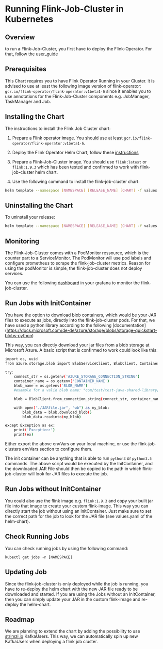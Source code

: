 # Running Flink-Job-Cluster in Kubernetes

## Overview

to run a Flink-Job-Cluster, you first have to deploy the Flink-Operator. For that, follow the [user_guide](https://github.com/GoogleCloudPlatform/flink-on-k8s-operator/blob/master/docs/user_guide.md)

## Prerequisites

This Chart requires you to have Flink Operator Running in your Cluster.
It is advised to use at least the following image version of flink-operator: ```gcr.io/flink-operator/flink-operator:v1beta1-6```
since it enables you to use annotations for the Flink-Job-Cluster components e.g. JobManager, TaskManager and Job.

## Installing the Chart

The instructions to install the Flink Job Cluster chart:

1. Prepare a Flink operator image. You should use at least ```gcr.io/flink-operator/flink-operator:v1beta1-6```.

2. Deploy the Flink Operator Helm Chart, follow these [instructions](https://github.com/GoogleCloudPlatform/flink-on-k8s-operator/tree/master/helm-chart/flink-operator)

3. Prepare a Flink-Job-Cluster image. You should use ```flink:latest``` or ```flink:1.9.3``` which has been tested and confirmed to work with flink-job-cluster helm chart.

3. Use the following command to install the flink-job-cluster chart:

  ```bash
  helm template --namespace [NAMESPACE] [RELEASE_NAME] [CHART] -f values.yaml |kubectl apply -f -
  ```

## Uninstalling the Chart

To uninstall your release:

  ```bash
  helm template --namespace [NAMESPACE] [RELEASE_NAME] [CHART] -f values.yaml |kubectl delete -f -
  ```

## Monitoring

The Flink-Job-Cluster comes with a PodMonitor ressource, which is the counter part to a ServiceMonitor.
The PodMonitor will use pod labels and configure prometheus to scrape the flink-job-cluster metrics. Reason for using the podMonitor is simple, the flink-job-cluster does not deploy services.

You can use the following [dashboard](https://grafana.com/grafana/dashboards/10369) in your grafana to monitor the flink-job-cluster.

## Run Jobs with InitContainer

You have the option to download blob containers, which would be your JAR files to execute as jobs, directly into the flink-job-cluster pods.
For that, we have used a python library according to the following [documentation] (https://docs.microsoft.com/de-de/azure/storage/blobs/storage-quickstart-blobs-python)

This way, you can directly download your jar files from a blob storage at Microsoft Azure.
A basic script that is confirmed to work could look like this:

```bash
import os, uuid
from azure.storage.blob import BlobServiceClient, BlobClient, ContainerClient

try:
    connect_str = os.getenv('AZURE_STORAGE_CONNECTION_STRING')
    container_name = os.getenv('CONTAINER_NAME')
    blob_name = os.getenv('BLOB_NAME')
    #example for a valid blob name: "com/test/test-java-shared-library/0.1.0-SNAPSHOT/test-java-shared-library.jar"

    blob = BlobClient.from_connection_string(connect_str, container_name, blob_name)

    with open("./JARfile.jar", "wb") as my_blob:
        blob_data = blob.download_blob()
        blob_data.readinto(my_blob)

except Exception as ex:
    print('Exception:')
    print(ex)
```
Either export the above envVars on your local machine, or use the flink-job-clusters envVars section to configure them.

The init container can be anything that is able to run ```python3``` or ```python3.5``` commands.
The above script would be executed by the InitContainer, and the downloaded JAR File should then be copied to the path in which flink-job-cluster will look for JAR files to execute the job.

## Run Jobs without InitContainer

You could also use the flink image e.g. ```flink:1.9.3``` and copy your built jar file into that image to create your custom flink-image. This way you can directly start the job without using an InitContainer. Just make sure to set the correct path for the job to look for the JAR file (see values.yaml of the helm-chart).

## Check Running Jobs

You can check running jobs by using the following command:

```kubectl get jobs -n [NAMESPACE]```

## Updating Job

Since the flink-job-cluster is only deployed while the job is running, you have to re-deploy the helm chart with the new JAR file ready to be downloaded and started.
If you are using the Jobs without an InitContainer, then you can simply update your JAR in the custom flink-image and re-deploy the helm-chart.

## Roadmap

We are planning to extend the chart by adding the possibility to use [strimzi.io](https://strimzi.io/) KafkaUsers. This way, we can automatically spin up new KafkaUsers when deploying a flink job cluster.

